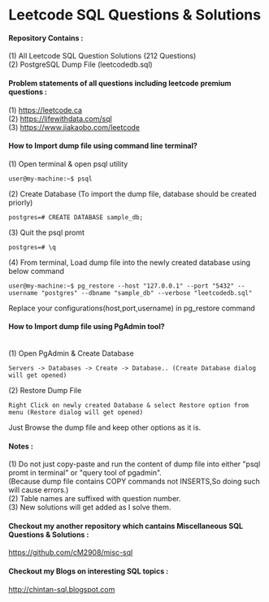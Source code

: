 # Leetcode SQL Questions & Solutions <br/>
#### Repository Contains :<br/>

(1) All Leetcode SQL Question Solutions (212 Questions)<br/>
(2) PostgreSQL Dump File (leetcodedb.sql)<br/>

#### Problem statements of all questions including leetcode premium questions :<br/>

(1) https://leetcode.ca <br/>
(2) https://lifewithdata.com/sql <br/>
(3) https://www.jiakaobo.com/leetcode <br/>

#### How to Import dump file using command line terminal?<br/>

(1) Open terminal & open psql utility
```
user@my-machine:~$ psql
```
(2) Create Database (To import the dump file, database should be created priorly)<br/>
```
postgres=# CREATE DATABASE sample_db;
```
(3) Quit the psql promt
```
postgres=# \q
```
(4) From terminal, Load dump file into the newly created database using below command
```
user@my-machine:~$ pg_restore --host "127.0.0.1" --port "5432" --username "postgres" --dbname "sample_db" --verbose "leetcodedb.sql"
```
Replace your configurations(host,port,username) in pg_restore command<br/>

#### How to Import dump file using PgAdmin tool?<br/><br/>

(1) Open PgAdmin & Create Database
```
Servers -> Databases -> Create -> Database.. (Create Database dialog will get opened)
```
(2) Restore Dump File<br/>
```
Right Click on newly created Database & select Restore option from menu (Restore dialog will get opened)
```
Just Browse the dump file and keep other options as it is.

#### Notes : <br/>

(1) Do not just copy-paste and run the content of dump file into either "psql promt in terminal" or "query tool of pgadmin".<br/>
   (Because dump file contains COPY commands not INSERTS,So doing such will cause errors.)<br/>
(2) Table names are suffixed with question number.<br/>
(3) New solutions will get added as I solve them.<br/>

#### Checkout my another repository which cantains Miscellaneous SQL Questions & Solutions : <br/>
https://github.com/cM2908/misc-sql

#### Checkout my Blogs on interesting SQL topics : <br/>
http://chintan-sql.blogspot.com
